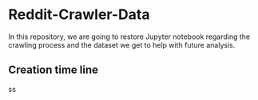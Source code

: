 # Reddit-Crawler-Data
In this repository, we are going to restore Jupyter notebook regarding the crawling process and the dataset we get to help with future analysis.  
## Creation time line 
ss

